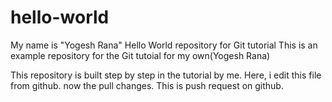 # hello-world
My name is "Yogesh Rana"
Hello World repository for Git tutorial
This is an example repository for the Git tutoial for my own(Yogesh Rana)

This repository is built step by step in the tutorial by me.
Here, i edit this file from github.
now the pull changes.
This is push request on github.
